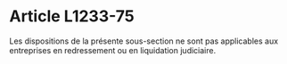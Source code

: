 # Article L1233-75

Les dispositions de la présente sous-section ne sont pas applicables aux entreprises en redressement ou en liquidation judiciaire.